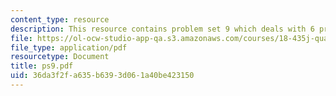 ```yaml
---
content_type: resource
description: This resource contains problem set 9 which deals with 6 problems.
file: https://ol-ocw-studio-app-qa.s3.amazonaws.com/courses/18-435j-quantum-computation-fall-2003/36da3f2fa635b6393d061a40be423150_ps9.pdf
file_type: application/pdf
resourcetype: Document
title: ps9.pdf
uid: 36da3f2f-a635-b639-3d06-1a40be423150
---
```

